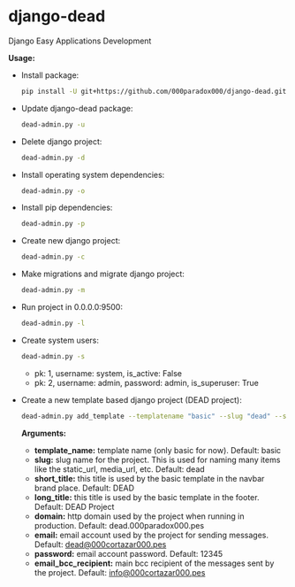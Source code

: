 # django-dead
Django Easy Applications Development

**Usage:**

* Install package:
    ```bash
    pip install -U git+https://github.com/000paradox000/django-dead.git
    ```
  
* Update django-dead package:
    ```bash
    dead-admin.py -u
    ```

* Delete django project:
    ```bash
    dead-admin.py -d
    ```

* Install operating system dependencies:
    ```bash
    dead-admin.py -o
    ```

* Install pip dependencies:
    ```bash
    dead-admin.py -p
    ```

* Create new django project:
    ```bash
    dead-admin.py -c
    ```

* Make migrations and migrate django project:
    ```bash
    dead-admin.py -m
    ```

* Run project in 0.0.0.0:9500:
    ```bash
    dead-admin.py -l
    ```

* Create system users:
    ```bash
    dead-admin.py -s
    ```
    * pk: 1, username: system, is_active: False
    * pk: 2, username: admin, password: admin, is_superuser: True

* Create a new template based django project (DEAD project):

    ```bash
    dead-admin.py add_template --templatename "basic" --slug "dead" --shorttitle "DEAD" --longtitle "DEAD Project" --domain "dead.000cortazar000.pes" --email "dead@000cortazar000.pes" --password "12345" --emailbccrecipient "info@000cortazar000.pes"
    ```
    
    **Arguments:**

    * **template_name:** template name (only basic for now). Default: basic
    * **slug:** slug name for the project. This is used for naming many items like the static_url, media_url, etc. Default: dead
    * **short_title:** this title is used by the basic template in the navbar brand place. Default: DEAD
    * **long_title:** this title is used by the basic template in the footer. Default: DEAD Project 
    * **domain:** http domain used by the project when running in production. Default: dead.000paradox000.pes
    * **email:** email account used by the project for sending messages. Default: dead@000cortazar000.pes 
    * **password:** email account password. Default: 12345
    * **email_bcc_recipient:** main bcc recipient of the messages sent by the project. Default: info@000cortazar000.pes
